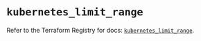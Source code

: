 # `kubernetes_limit_range`

Refer to the Terraform Registry for docs: [`kubernetes_limit_range`](https://registry.terraform.io/providers/hashicorp/kubernetes/2.36.0/docs/resources/limit_range).
